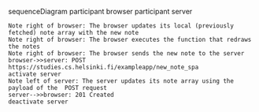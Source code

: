 sequenceDiagram
    participant browser
    participant server

    Note right of browser: The browser updates its local (previously fetched) note array with the new note
    Note right of browser: The browser executes the function that redraws the notes
    Note right of browser: The browser sends the new note to the server 
    browser->>server: POST https://studies.cs.helsinki.fi/exampleapp/new_note_spa
    activate server
    Note left of server: The server updates its note array using the payload of the  POST request
    server-->>browser: 201 Created 
    deactivate server

